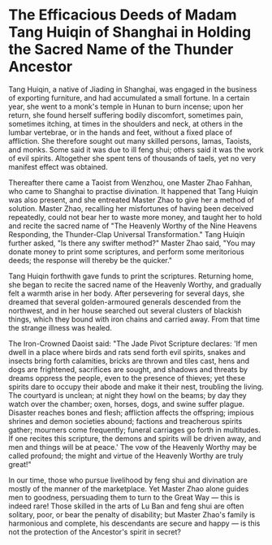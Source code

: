# The Efficacious Deeds of Madam Tang Huiqin of Shanghai in Holding the Sacred Name of the Thunder Ancestor

Tang Huiqin, a native of Jiading in Shanghai, was engaged in the business of exporting furniture, and had accumulated a small fortune. In a certain year, she went to a monk's temple in Hunan to burn incense; upon her return, she found herself suffering bodily discomfort, sometimes pain, sometimes itching, at times in the shoulders and neck, at others in the lumbar vertebrae, or in the hands and feet, without a fixed place of affliction. She therefore sought out many skilled persons, lamas, Taoists, and monks. Some said it was due to ill feng shui; others said it was the work of evil spirits. Altogether she spent tens of thousands of taels, yet no very manifest effect was obtained.

Thereafter there came a Taoist from Wenzhou, one Master Zhao Fahhan, who came to Shanghai to practise divination. It happened that Tang Huiqin was also present, and she entreated Master Zhao to give her a method of solution. Master Zhao, recalling her misfortunes of having been deceived repeatedly, could not bear her to waste more money, and taught her to hold and recite the sacred name of "The Heavenly Worthy of the Nine Heavens Responding, the Thunder-Clap Universal Transformation." Tang Huiqin further asked, "Is there any swifter method?" Master Zhao said, "You may donate money to print some scriptures, and perform some meritorious deeds; the response will thereby be the quicker."

Tang Huiqin forthwith gave funds to print the scriptures. Returning home, she began to recite the sacred name of the Heavenly Worthy, and gradually felt a warmth arise in her body. After persevering for several days, she dreamed that several golden-armoured generals descended from the northwest, and in her house searched out several clusters of blackish things, which they bound with iron chains and carried away. From that time the strange illness was healed.

The Iron-Crowned Daoist said: "The Jade Pivot Scripture declares: 'If men dwell in a place where birds and rats send forth evil spirits, snakes and insects bring forth calamities, bricks are thrown and tiles cast, hens and dogs are frightened, sacrifices are sought, and shadows and threats by dreams oppress the people, even to the presence of thieves; yet these spirits dare to occupy their abode and make it their nest, troubling the living. The courtyard is unclean; at night they howl on the beams; by day they watch over the chamber; oxen, horses, dogs, and swine suffer plague. Disaster reaches bones and flesh; affliction affects the offspring; impious shrines and demon societies abound; factions and treacherous spirits gather; mourners come frequently; funeral carriages go forth in multitudes. If one recites this scripture, the demons and spirits will be driven away, and men and things will be at peace.' The vow of the Heavenly Worthy may be called profound; the might and virtue of the Heavenly Worthy are truly great!"

In our time, those who pursue livelihood by feng shui and divination are mostly of the manner of the marketplace. Yet Master Zhao alone guides men to goodness, persuading them to turn to the Great Way — this is indeed rare! Those skilled in the arts of Lu Ban and feng shui are often solitary, poor, or bear the penalty of disability; but Master Zhao's family is harmonious and complete, his descendants are secure and happy — is this not the protection of the Ancestor's spirit in secret?
